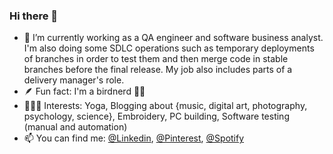 ### Hi there 👋

- 🔭 I’m currently working as a QA engineer and software business analyst. I'm also doing some SDLC operations such as temporary deployments of branches in order to test them and then merge code in stable branches before the final release. My job also includes parts of a delivery manager's role.
- 🪶 Fun fact: I'm a birdnerd 🪹🦉
- 🧘🏽‍♀️ Interests: Yoga, Blogging about {music, digital art, photography, psychology, science}, Embroidery, PC building, Software testing (manual and automation)
- 📫 You can find me: [@Linkedin](https://www.linkedin.com/akouim), [@Pinterest](https://www.pinterest.com/dpkgme/), [@Spotify](https://open.spotify.com/user/akmz)
